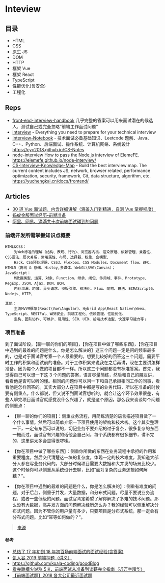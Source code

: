 # Inteview

## 目录

- HTML
- CSS
- 原生 JS
- DOM
- HTTP
- 框架 Vue
- 框架 React
- TypeScript
- 性能优化(含安全)
- 工程化

## Reps

- [front-end-interview-handbook](https://github.com/yangshun/front-end-interview-handbook/blob/master/Translations/Chinese/README.md) 几乎完整的答案可以用来面试潜在的候选人，测试自己或完全忽略“前端工作面试问题”
- [interview](https://github.com/andreis/interview) - Everything you need to prepare for your technical interview
- [Interview-Notebook](https://github.com/CyC2018/Interview-Notebook) - 技术面试必备基础知识、Leetcode 题解、Java、C++、Python、后端面试、操作系统、计算机网络、系统设计 https://cyc2018.github.io/CS-Notes
- [node-interview](https://github.com/ElemeFE/node-interview) How to pass the Node.js interview of ElemeFE. https://elemefe.github.io/node-interview/
- [CS-Interview-Knowledge-Map](https://github.com/InterviewMap/CS-Interview-Knowledge-Map) - Build the best interview map. The current content includes JS, network, browser related, performance optimization, security, framework, Git, data structure, algorithm, etc. https://yuchengkai.cn/docs/frontend/


## Articles

- [30 道 Vue 面试题，内含详细讲解（涵盖入门到精通，自测 Vue 掌握程度）](https://juejin.im/post/5d59f2a451882549be53b170)
- [蚂蚁金服面试经历-前期准备](https://juejin.im/post/5bbc90e5e51d450e9e445180?utm_source=gold_browser_extension)
- [阿里、网易、滴滴共十次前端面试碰到的问题](https://segmentfault.com/a/1190000009662029)

### 前端开发所需掌握知识点概要

```
HTML&CSS：
    对Web标准的理解（结构、表现、行为）、浏览器内核、渲染原理、依赖管理、兼容性、CSS语法、层次关系，常用属性、布局、选择器、权重、盒模型、
    Hack、CSS预处理器、CSS3、Flexbox、CSS Modules、Document flow、BFC、HTML5（离线 & 存储、Histoy,多媒体、WebGL\SVG\Canvas）；
JavaScript：
    M数据类型、运算、对象、Function、继承、闭包、作用域、事件、Prototype、RegExp、JSON、Ajax、DOM、BOM、
    内存泄漏、跨域、异步请求、模板引擎、模块化、Flux、同构、算法、ECMAScript6、Nodejs、HTTP、

其他：
    主流MVVM框架(React\Vue\Angular)、Hybrid App\React Native\Weex、TypeScript、RESTFul、WEB安全、前端工程化、依赖管理、性能优化、
    重构、团队协作、可维护、易用性、SEO、UED、前端技术选型、快速学习能力等；
```

### 项目准备

到了面试阶段，【聊一聊的你们的项目】，【你在项目中做了哪些东西】，【你在项目中遇到的最难的问题是什么，你是怎么解决的】这三个问题一定是问的频率最多的，也是对于面试官考察一个人最重要的。想要比较好的回答这三个问题。需要平时工作的积累和面试前的准备。对于工作积累来说我在之后再讲，现在主要讲怎样准备。因为每个人做的项目都不一样。所以这三个问题都没有标准答案。首先，我觉得自己可以想一下这 3 个问题的答案，语言尽量简练，然后和自己的朋友讲，看看他是否可以听的懂。相同的问题你可以问一下和自己承担相同工作的同事，看看他是怎样回答的。其实大部分人在项目中都是写的业务代码，所以在准备的时候要有侧重点。什么都说，但又说不到面试官想听的，就会让这个环节效果很差，有些人聊完项目面试官就感觉没什么兴趣了，就是这个原因，那么我来谈谈每个问题的侧重点：

- 【聊一聊的你们的项目】：侧重业务流程，用简练清楚的语言描述项目做了一个什么事情。然后可以简单介绍一下项目使用的架构和技术栈。这个其实整理一下，一定有东西可以说的，切记业务不要介绍的过于复杂，很多复杂的东西一概而过，面试官有兴趣的话他会自己问，每个系统都有很多细节，讲不完的，这里讲太多会显得很啰嗦。

- 【你在项目中做了哪些东西】：侧重你所做的东西在业务流程中承担的作用和重要程度。然后交代清楚这一块的复杂度，体现一定的技术难度。我知道大部分人都在写业务代码的。大部分时候项目需要大数据和大并发的场景比较少。这个时候你可以侧重从系统设计去聊，比如“面对复杂的业务逻辑如何解藕？”。

- 【你在项目中遇到的最难的问题是什么，你是怎么解决的】：侧重有难度的问题，对于后台，侧重于并发，大量数据，和分布式问题。尽量不要说业务流程，或者一些低级的问题。面试官肯定希望了解你解决了多难的技术问题。那么没有大数据，高并发方面的问题解决经历怎么办？我的经验可以侧重解决分布式问题。因为不管你的用户量有多少，只要项目是分布式系统，那一定会有分布式问题。比如“幂等如何做的？”。

> [来源](https://juejin.im/post/5bbc90e5e51d450e9e445180)

#### 参考

- [总结了 17 年初到 18 年初百场前端面试的面试经验(含答案)](https://juejin.im/post/5b44a485e51d4519945fb6b7)
- [饥人谷 2019 前端押题（讲义）](https://juejin.im/post/5c91bbc96fb9a070c9759a64)
- https://github.com/koala-coding/goodBlog
- [看完跳槽少说涨 5 K，前端面试从准备到谈薪完全指南（近万字精华）](https://juejin.im/post/5dfef50751882512444027eb)
- [【前端面试题】2018 各大公司最近面试题](https://segmentfault.com/a/1190000016789897)
